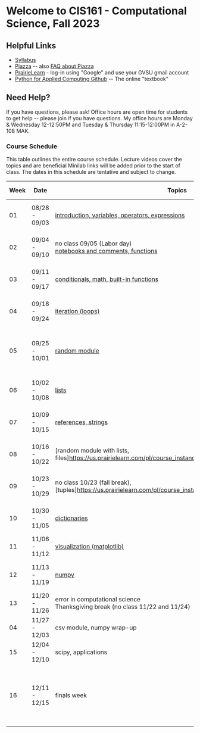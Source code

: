 # Welcome to CIS161 - Computational Science, Fall 2023

## Helpful Links

- [Syllabus](syllabus.md)
- [Piazza](https://piazza.com/gvsu/fall2023/cis161) -- also [FAQ about Piazza](piazza-faq.md)
- [PrairieLearn](https://us.prairielearn.com/pl/course_instance/137200) - log-in
  using "Google" and use your GVSU gmail account
- [Python for Applied Computing Github](https://github.com/dickinson0718/python-for-applied-computing) -- The online "textbook"

## Need Help?

If you have questions, please ask! Office hours are open time for students
to get help -- please join if you have questions. My office hours are Monday & Wednesday 12-12:50PM and Tuesday & Thursday 11:15-12:00PM in A-2-108 MAK.

### Course Schedule

This table outlines the entire course schedule. Lecture videos cover the topics and are beneficial
Minilab links will be added prior to the start of class. The dates in this
schedule are tentative and subject to change.

| Week | Date          | Topics                                                                                                                                        | Special Notes                                                                                                             | activities                                                                                                                                                                                            |
| ---- | ------------- | --------------------------------------------------------------------------------------------------------------------------------------------- | ------------------------------------------------------------------------------------------------------------------------- | ----------------------------------------------------------------------------------------------------------------------------------------------------------------------------------------------------- |
| 01   | 08/28 - 09/03 | [introduction, variables, operators, expressions](https://us.prairielearn.com/pl/course_instance/137200/assessment/2352463)                   | [Fill out course survey](https://forms.gle/vio5zpvJxfiqnr766)                                                             | [week 1 activities](https://us.prairielearn.com/pl/course_instance/137200/assessment/2352423) <br> [week 1 lab](https://us.prairielearn.com/pl/course_instance/137200/assessment/2352437)             |
| 02   | 09/04 - 09/10 | no class 09/05 (Labor day) <br> [notebooks and comments, functions](https://us.prairielearn.com/pl/course_instance/137200/assessment/2352464) |                                                                                                                           | [week 2 activities](https://us.prairielearn.com/pl/course_instance/137200/assessment/2352426) <br> [week 2 lab](https://www.prairielearn.org/pl/course_instance/129545/assessment/2322061)            |
| 03   | 09/11 - 09/17 | [conditionals, math, built-in functions](https://us.prairielearn.com/pl/course_instance/137200/assessment/2352465)                            |                                                                                                                           | [week 3 activities](https://us.prairielearn.com/pl/course_instance/137200/assessment/2352427) <br> [week 3 lab](https://www.prairielearn.org/pl/course_instance/129545/assessment/2322062)            |
| 04   | 09/18 - 09/24 | [iteration (loops)](https://us.prairielearn.com/pl/course_instance/137200/assessment/2352466)                                                 | [project ideas due Friday, 09/23 @ 11:59pm](https://www.prairielearn.org/pl/course_instance/129545/assessment/2322517)    | [week4 activities](https://us.prairielearn.com/pl/course_instance/137200/assessment/2352429) <br> [week 4 lab](https://www.prairielearn.org/pl/course_instance/129545/assessment/2322668)             |
| 05   | 09/25 - 10/01 | [random module](https://us.prairielearn.com/pl/course_instance/137200/assessment/2352467)                                                     | Exam 1 (Monday and Wednesday)                                                                                             | [week 5 activities - optional](https://us.prairielearn.com/pl/course_instance/137200/assessment/2352430) <br> [week 5 lab](https://www.prairielearn.org/pl/course_instance/129545/assessment/2322773) |
| 06   | 10/02 - 10/08 | [lists](https://us.prairielearn.com/pl/course_instance/137200/assessment/2352468)                                                             |                                                                                                                           | [week 6 activities](https://us.prairielearn.com/pl/course_instance/137200/assessment/2352431) <br> [week 6 lab](https://www.prairielearn.org/pl/course_instance/129545/assessment/2322956)            |
| 07   | 10/09 - 10/15 | [references, strings](https://us.prairielearn.com/pl/course_instance/137200/assessment/2352469)                                               |                                                                                                                           | [week 7 activities](https://us.prairielearn.com/pl/course_instance/137200/assessment/2352432) <br> [week 7 lab](https://www.prairielearn.org/pl/course_instance/129545/assessment/2323075)            |
| 08   | 10/16 - 10/22 | [random module with lists, files]https://us.prairielearn.com/pl/course_instance/137200/assessment/2352470)                                    |                                                                                                                           | [week 8 activities](https://us.prairielearn.com/pl/course_instance/137200/assessment/2352433) <br> [week 8 lab](https://www.prairielearn.org/pl/course_instance/129545/assessment/2323166)            |
| 09   | 10/23 - 10/29 | no class 10/23 (fall break), [tuples]https://us.prairielearn.com/pl/course_instance/137200/assessment/2352471)                                |                                                                                                                           | [week 9 activities](https://us.prairielearn.com/pl/course_instance/137200/assessment/2352434) <br> [week 9 lab](https://www.prairielearn.org/pl/course_instance/129545/assessment/2323231)            |
| 10   | 10/30 - 11/05 | [dictionaries](https://www.prairielearn.org/pl/course_instance/129545/assessment/2323171)                                                     | [project check-in due Friday, 11/04 @ 11:59pm](https://www.prairielearn.org/pl/course_instance/129545/assessment/2323255) | [week10 activities](https://us.prairielearn.com/pl/course_instance/137200/assessment/2352424) <br> [week10 lab](https://www.prairielearn.org/pl/course_instance/129545/assessment/2323230)            |
| 11   | 11/06 - 11/12 | [visualization (matplotlib)](https://www.prairielearn.org/pl/course_instance/129545/assessment/2323303)                                       | Exam 2 (Monday and Wednesday)                                                                                             | week11 lab                                                                                                                                                                                            |
| 12   | 11/13 - 11/19 | [numpy](https://www.prairielearn.org/pl/course_instance/129545/assessment/2323391)                                                            |                                                                                                                           | [week12 activities](https://us.prairielearn.com/pl/course_instance/137200/assessment/2352425) <br> [week12 lab](https://www.prairielearn.org/pl/course_instance/129545/assessment/2323486)            |
| 13   | 11/20 - 11/26 | error in computational science <br> Thanksgiving break (no class 11/22 and 11/24)                                                             |                                                                                                                           |                                                                                                                                                                                                       |
| 04   | 11/27 - 12/03 | csv module, numpy wrap-up                                                                                                                     |                                                                                                                           |                                                                                                                                                                                                       |
| 15   | 12/04 - 12/10 | scipy, applications                                                                                                                           |                                                                                                                           |                                                                                                                                                                                                       |
| 16   | 12/11 - 12/15 | finals week                                                                                                                                   | Course Projects Due <br> Presentations Wednesday, December 13 10:00am-11:50am                                             | -                                                                                                                                                                                                     |
